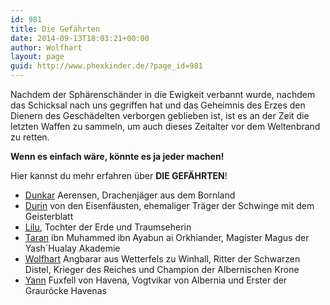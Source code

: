 ```yaml
---
id: 981
title: Die Gefährten
date: 2014-09-13T18:03:21+00:00
author: Wolfhart
layout: page
guid: http://www.phexkinder.de/?page_id=981
---
```

Nachdem der Sphärenschänder in die Ewigkeit verbannt wurde, nachdem das Schicksal nach uns gegriffen hat und das Geheimnis des Erzes den Dienern des Geschädelten verborgen geblieben ist, ist es an der Zeit die letzten Waffen zu sammeln, um auch dieses Zeitalter vor dem Weltenbrand zu retten.

**Wenn es einfach wäre, könnte es ja jeder machen!**

Hier kannst du mehr erfahren über **DIE GEFÄHRTEN**!

  * [Dunkar](http://www.phexkinder.de/mittelgruppe/dunkar/ "Dunkar") Aerensen, Drachenjäger aus dem Bornland
  * [Durin](http://www.phexkinder.de/mittelgruppe/durin/ "Durin") von den Eisenfäusten, ehemaliger Träger der Schwinge mit dem Geisterblatt
  * [Lilu](http://www.phexkinder.de/mittelgruppe/lilu/ "Lilu"), Tochter der Erde und Traumseherin
  * [Taran](http://www.phexkinder.de/mittelgruppe/taran-ibn-muhammed-ibn-ayabun-ai-orkhiander/ "Taran") ibn Muhammed ibn Ayabun ai Orkhiander, Magister Magus der Yash´Hualay Akademie
  * [Wolfhart](http://www.phexkinder.de/mittelgruppe/wolfhart-angbarar-von-winhall/ "Wolfhart Angbarar von Winhall") Angbarar aus Wetterfels zu Winhall, Ritter der Schwarzen Distel, Krieger des Reiches und Champion der Albernischen Krone
  * [Yann](http://www.phexkinder.de/mittelgruppe/yann/ "Yann") Fuxfell von Havena, Vogtvikar von Albernia und Erster der Grauröcke Havenas